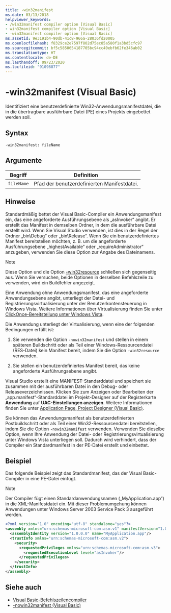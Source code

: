 ```yaml
---
title: -win32manifest
ms.date: 03/13/2018
helpviewer_keywords:
- /win32manifest compiler option [Visual Basic]
- win32manifest compiler option [Visual Basic]
- -win32manifest compiler option [Visual Basic]
ms.assetid: 9e3191b4-90db-41c8-966a-28036fd20005
ms.openlocfilehash: f8329ce2e7597f802d75ec85a580f1a3bd5cfc97
ms.sourcegitcommit: bf5c5850654187705bc94cc40ebfb62fe346ab02
ms.translationtype: HT
ms.contentlocale: de-DE
ms.lasthandoff: 09/23/2020
ms.locfileid: "91098877"
---
```

# <a name="-win32manifest-visual-basic"></a>-win32manifest (Visual Basic)

Identifiziert eine benutzerdefinierte Win32-Anwendungsmanifestdatei, die in die übertragbare ausführbare Datei (PE) eines Projekts eingebettet werden soll.  
  
## <a name="syntax"></a>Syntax  
  
```console  
-win32manifest: fileName  
```  
  
## <a name="arguments"></a>Argumente  
  
|Begriff|Definition|  
|---|---|  
|`fileName`|Pfad der benutzerdefinierten Manifestdatei.|  
  
## <a name="remarks"></a>Hinweise  

 Standardmäßig bettet der Visual Basic-Compiler ein Anwendungsmanifest ein, das eine angeforderte Ausführungsebene als „asInvoker“ angibt. Er erstellt das Manifest in demselben Ordner, in dem die ausführbare Datei erstellt wird. Wenn Sie Visual Studio verwenden, ist dies in der Regel der Ordner „bin\Debug“ oder „bin\Release“. Wenn Sie ein benutzerdefiniertes Manifest bereitstellen möchten, z. B. um die angeforderte Ausführungsebene „highestAvailable“ oder „requireAdministrator“ anzugeben, verwenden Sie diese Option zur Angabe des Dateinamens.  
  
> [!NOTE]
> Diese Option und die Option [-win32resource](win32resource.md) schließen sich gegenseitig aus. Wenn Sie versuchen, beide Optionen in derselben Befehlszeile zu verwenden, wird ein Buildfehler angezeigt.  
  
 Eine Anwendung ohne Anwendungsmanifest, das eine angeforderte Anwendungsebene angibt, unterliegt der Datei- und Registrierungsvirtualisierung unter der Benutzerkontensteuerung in Windows Vista. Weitere Informationen über Virtualisierung finden Sie unter [ClickOnce-Bereitstellung unter Windows Vista](/visualstudio/deployment/clickonce-deployment-on-windows-vista).  
  
 Die Anwendung unterliegt der Virtualisierung, wenn eine der folgenden Bedingungen erfüllt ist:  
  
1. Sie verwenden die Option `-nowin32manifest` und stellen in einem späteren Buildschritt oder als Teil einer Windows-Ressourcendatei (RES-Datei) kein Manifest bereit, indem Sie die Option `-win32resource` verwenden.  
  
2. Sie stellen ein benutzerdefiniertes Manifest bereit, das keine angeforderte Ausführungsebene angibt.  
  
 Visual Studio erstellt eine MANIFEST-Standarddatei und speichert sie zusammen mit der ausführbaren Datei in den Debug- oder Releaseverzeichnissen. Klicken Sie zum Anzeigen oder Bearbeiten der „app.manifest“-Standarddatei im Projekt-Designer auf der Registerkarte **Anwendung** auf **UAC-Einstellungen anzeigen**. Weitere Informationen finden Sie unter [Application Page, Project Designer (Visual Basic)](/visualstudio/ide/reference/application-page-project-designer-visual-basic).  
  
 Sie können das Anwendungsmanifest als benutzerdefinierten Postbuildschritt oder als Teil einer Win32-Ressourcendatei bereitstellen, indem Sie die Option `-nowin32manifest` verwenden. Verwenden Sie dieselbe Option, wenn Ihre Anwendung der Datei- oder Registrierungsvirtualisierung unter Windows Vista unterliegen soll. Dadurch wird verhindert, dass der Compiler ein Standardmanifest in der PE-Datei erstellt und einbettet.  
  
## <a name="example"></a>Beispiel  

 Das folgende Beispiel zeigt das Standardmanifest, das der Visual Basic-Compiler in eine PE-Datei einfügt.  
  
> [!NOTE]
> Der Compiler fügt einen Standardanwendungsnamen („MyApplication.app“) in die XML-Manifestdatei ein. Mit dieser Problemumgehung können Anwendungen unter Windows Server 2003 Service Pack 3 ausgeführt werden.  
  
```xml  
<?xml version="1.0" encoding="utf-8" standalone="yes"?>  
<assembly xmlns="urn:schemas-microsoft-com:asm.v1" manifestVersion="1.0">  
  <assemblyIdentity version="1.0.0.0" name="MyApplication.app"/>  
  <trustInfo xmlns="urn:schemas-microsoft-com:asm.v2">  
    <security>  
      <requestedPrivileges xmlns="urn:schemas-microsoft-com:asm.v3">  
        <requestedExecutionLevel level="asInvoker"/>  
      </requestedPrivileges>  
    </security>  
  </trustInfo>  
</assembly>  
```  
  
## <a name="see-also"></a>Siehe auch

- [Visual Basic-Befehlszeilencompiler](index.md)
- [-nowin32manifest (Visual Basic)](nowin32manifest.md)
